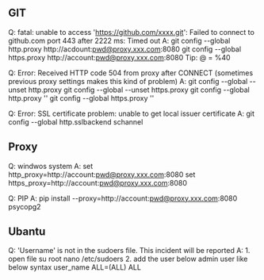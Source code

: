 ## GIT
Q: fatal: unable to access 'https://github.com/xxxx.git': Failed to connect to github.com port 443 after 2222 ms: Timed out
A: git config --global http.proxy http://acdount:pwd@proxy.xxx.com:8080
   git config --global https.proxy http://account:pwd@proxy.xxx.com:8080
   Tip: @ = %40

Q: Error: Received HTTP code 504 from proxy after CONNECT
   (sometimes previous proxy settings makes this kind of problem)
A: git config --global --unset http.proxy
   git config --global --unset https.proxy
   git config --global http.proxy ''
   git config --global https.proxy ''

Q: Error: SSL certificate problem: unable to get local issuer certificate
A: git config --global http.sslbackend schannel

## Proxy
Q: windwos system
A: set http_proxy=http://account:pwd@proxy.xxx.com:8080
   set https_proxy=http://account:pwd@proxy.xxx.com:8080

Q: PIP
A: pip install --proxy=http://account:pwd@proxy.xxx.com:8080 psycopg2

## Ubantu
Q: 'Username' is not in the sudoers file. This incident will be reported
A: 1. open file
   su root
   nano /etc/sudoers
   2. add the user below admin user like below syntax
   user_name ALL=(ALL) ALL
